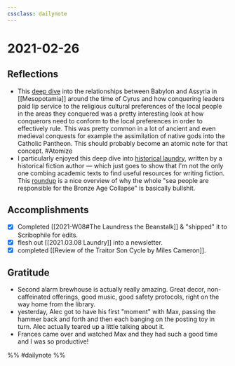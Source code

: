 ```yaml
---
cssclass: dailynote
---
```

# 2021-02-26

## Reflections
* This [deep dive](https://www.reddit.com/r/AskHistorians/comments/lnbymk/do_historiansarcheologists_think_that_cyrus) into the relationships between Babylon and Assyria in [[Mesopotamia]] around the time of Cyrus and how conquering leaders paid lip service to the religious cultural preferences of the local people in the areas they conquered was a pretty interesting look at how conquerors need to conform to the local preferences in order to effectively rule. This was pretty common in a lot of ancient and even medieval conquests for example the assimilation of native gods into the Catholic Pantheon. This should probably become an atomic note for that concept. #Atomize
* I particularly enjoyed this deep dive into [historical laundry](https://kimrendfeld.wordpress.com/2012/09/26/laundry-in-the-18th-and-early-19th-centuries/), written by a historical fiction author — which just goes to show that I'm not the only one combing academic texts to find useful resources for writing fiction. 
This [roundup](https://www.reddit.com/r/AskHistorians/comments/lsrt2i/who_exactly_were_the_sea_people_and_how_did_they/) is a nice overview of why the whole "sea people are responsible for the Bronze Age Collapse" is basically bullshit. 

## Accomplishments
- [x] Completed [[2021-W08#The Laundress the Beanstalk]] & "shipped" it to Scribophile for edits. 
- [x] flesh out [[2021.03.08 Laundry]] into a newsletter. 
- [x] completed [[Review of the Traitor Son Cycle by Miles Cameron]]. 

## Gratitude

- Second alarm brewhouse is actually really amazing. Great decor, non-caffeinated offerings, good music, good safety protocols, right on the way home from the library. 
- yesterday, Alec got to have his first "moment" with Max, passing the hammer back and forth and then each banging on the posting toy in turn. Alec actually teared up a little talking about it. 
- Frances came over and watched Max and they had such a good time and I was so productive! 


%% #dailynote %%